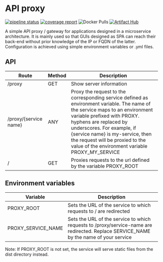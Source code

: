 # API proxy

[![pipeline status](https://gitlab.com/moreillon_ci/api_proxy/badges/master/pipeline.svg)](https://gitlab.com/moreillon_ci/api_proxy)
[![coverage report](https://gitlab.com/moreillon_ci/api_proxy/badges/master/coverage.svg)](https://gitlab.com/moreillon_ci/api_proxy)
![Docker Pulls](https://img.shields.io/docker/pulls/moreillon/api-proxy)
[![Artifact Hub](https://img.shields.io/endpoint?url=https://artifacthub.io/badge/repository/moreillon)](https://artifacthub.io/packages/search?repo=moreillon)

A simple API proxy / gateway for applications designed in a microservice architecture.
It is mainly used so that GUIs designed as SPA can reach their back-end without prior knowledge of the IP or FQDN of the latter.
Configuration is achieved using simple environment variables or .yml files.

## API

| Route                 | Method | Description                                                                                                                                                                                                                                                                                                                                |
| --------------------- | ------ | ------------------------------------------------------------------------------------------------------------------------------------------------------------------------------------------------------------------------------------------------------------------------------------------------------------------------------------------ |
| /proxy                | GET    | Show server information                                                                                                                                                                                                                                                                                                                    |
| /proxy/{service name} | ANY    | Proxy the request to the corresponding service defined as environment variable. The name of the service maps to an environment variable prefixed with PROXY. hyphens are replaced by underscores. For example, if {service name} is my-service, then the request will be proxied to the value of the environment variable PROXY_MY_SERVICE |
| /                     | GET    | Proxies requests to the url defined by the variable PROXY_ROOT                                                                                                                                                                                                                                                                             |

## Environment variables

| Variable           | Description                                                                                                                           |
| ------------------ | ------------------------------------------------------------------------------------------------------------------------------------- |
| PROXY_ROOT         | Sets the URL of the service to which requests to / are redirected                                                                     |
| PROXY_SERVICE_NAME | Sets the URL of the service to which requests to /proxy/service-name are redirected. Replace SERVICE_NAME by the name of your service |

Note: If PROXY_ROOT is not set, the service will serve static files from the dist directory instead.
